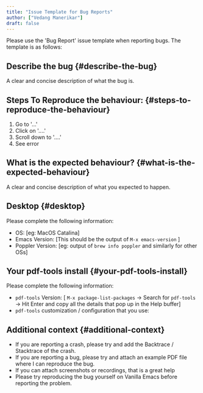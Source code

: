 ```yaml
---
title: "Issue Template for Bug Reports"
author: ["Vedang Manerikar"]
draft: false
---
```


Please use the 'Bug Report' issue template when reporting bugs. The template is as follows:


## Describe the bug {#describe-the-bug}

A clear and concise description of what the bug is.


## Steps To Reproduce the behaviour: {#steps-to-reproduce-the-behaviour}

1.  Go to '...'
2.  Click on '....'
3.  Scroll down to '....'
4.  See error


## What is the expected behaviour? {#what-is-the-expected-behaviour}

A clear and concise description of what you expected to happen.


## Desktop {#desktop}

Please complete the following information:

-   OS: [eg: MacOS Catalina]
-   Emacs Version: [This should be the output of `M-x emacs-version` ]
-   Poppler Version: [eg: output of `brew info poppler` and similarly for other OSs]


## Your pdf-tools install {#your-pdf-tools-install}

Please complete the following information:

-   `pdf-tools` Version: [ `M-x package-list-packages` -&gt; Search for `pdf-tools` -&gt; Hit Enter and copy all the details that pop up in the Help buffer]
-   `pdf-tools` customization / configuration that you use:


## Additional context {#additional-context}

-   If you are reporting a crash, please try and add the Backtrace / Stacktrace of the crash.
-   If you are reporting a bug, please try and attach an example PDF file where I can reproduce the bug.
-   If you can attach screenshots or recordings, that is a great help
-   Please try reproducing the bug yourself on Vanilla Emacs before reporting the problem.
